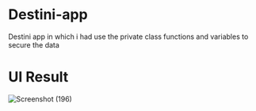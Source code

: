 # Destini-app
Destini app in which i had use the private class functions and variables to secure the data
# UI Result
![Screenshot (196)](https://user-images.githubusercontent.com/111608821/185984500-00fa3ef4-a612-4bee-a3d5-9dc9cd45b5dc.png)
